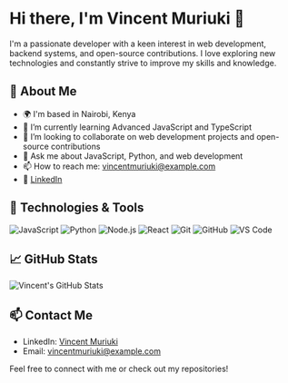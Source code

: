 # Hi there, I'm Vincent Muriuki 👋

I'm a passionate developer with a keen interest in web development, backend systems, and open-source contributions. I love exploring new technologies and constantly strive to improve my skills and knowledge.

## 🚀 About Me

- 🌍 I'm based in Nairobi, Kenya
- 🌱 I’m currently learning Advanced JavaScript and TypeScript
- 👯 I’m looking to collaborate on web development projects and open-source contributions
- 💬 Ask me about JavaScript, Python, and web development
- 📫 How to reach me: [vincentmuriuki@example.com](mailto:vincentmuriuki@example.com)
- 📝 [LinkedIn](https://www.linkedin.com/in/vincentmuriuki/)

## 🔧 Technologies & Tools

![JavaScript](https://img.shields.io/badge/-JavaScript-black?style=flat-square&logo=javascript)
![Python](https://img.shields.io/badge/-Python-black?style=flat-square&logo=python)
![Node.js](https://img.shields.io/badge/-Node.js-black?style=flat-square&logo=node.js)
![React](https://img.shields.io/badge/-React-black?style=flat-square&logo=react)
![Git](https://img.shields.io/badge/-Git-black?style=flat-square&logo=git)
![GitHub](https://img.shields.io/badge/-GitHub-black?style=flat-square&logo=github)
![VS Code](https://img.shields.io/badge/-VS%20Code-black?style=flat-square&logo=visual-studio-code)

## 📈 GitHub Stats

![Vincent's GitHub Stats](https://github-readme-stats.vercel.app/api?username=vincentmuriuki&show_icons=true&theme=radical)

## 📫 Contact Me

- LinkedIn: [Vincent Muriuki](https://www.linkedin.com/in/vincentmuriuki/)
- Email: [vincentmuriuki@example.com](mailto:vincentmuriuki42@gmail.com)

Feel free to connect with me or check out my repositories!
